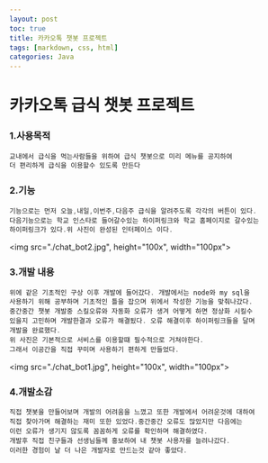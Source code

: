 ```yaml
---
layout: post
toc: true
title: 카카오톡 챗봇 프로젝트
tags: [markdown, css, html]
categories: Java
---
```


# 카카오톡 급식 챗봇 프로젝트



### 1.사용목적

```java
교내에서 급식을 먹는사람들을 위하여 급식 챗봇으로 미리 메뉴를 공지하여
더 편리하게 급식을 이용할수 있도록 만든다
```

### 2.기능

```java
기능으로는 먼저 오늘,내일,이번주,다음주 급식을 알려주도록 각각의 버튼이 있다.
다음기능으로는 학교 인스타로 들어갈수있는 하이퍼링크와 학교 홈페이지로 갈수있는
하이퍼링크가 있다.위 사진이 완성된 인터페이스 이다. 
```
<img src="./chat_bot2.jpg", height="100x", width="100px">

### 3.개발 내용

```java
위에 같은 기초적인 구상 이후 개발에 들어갔다. 개발에서는 node와 my sql을
사용하기 위해 공부하며 기초적인 틀을 잡으며 위에서 작성한 기능을 맞춰나갔다.
중간중간 챗봇 개발중 스킬오류와 자동화 오류가 생겨 어떻게 하면 정상화 시킬수
있을지 고민하며 개발한결과 오류가 해결됬다. 오류 해결이후 하이퍼링크들을 달며
개발을 완료했다.
위 사진은 기본적으로 서비스를 이용할떄 필수적으로 거쳐야한다.
그래서 이공간을 직접 꾸미며 사용하기 편하게 만들었다.
```
<img src="./chat_bot1.jpg", height="100x", width="100px">

### 4.개발소감

```java
직접 챗봇을 만들어보며 개발의 어려움을 느꼈고 또한 개발에서 어려운것에 대하여
직접 찾아가며 해결하는 재미 또한 있었다.중간중간 오류도 많았지만 다음에는
이런 오류가 생기지 않도록 꼼꼼하게 오류를 확인하며 해결하였다.
개발후 직접 친구들과 선생님들께 홍보하여 내 챗봇 사용자를 늘려나갔다.
이러한 경험이 날 더 나은 개발자로 만드는것 같아 좋았다.
```
